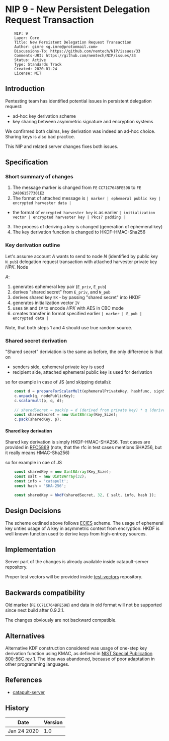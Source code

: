 # NIP 9 - New Persistent Delegation Request Transaction

```
    NIP: 9
    Layer: Core
    Title: New Persistent Delegation Request Transaction
    Author: gimre <g.imre@protonmail.com>
    Discussions-To: https://github.com/nemtech/NIP/issues/33
    Comments-URI: https://github.com/nemtech/NIP/issues/33
    Status: Active
    Type: Standards Track
    Created: 2020-01-24
    License: MIT
```

## Introduction

Pentesting team has identified potential issues in persistent delegation request:
 * ad-hoc key derivation scheme
 * key sharing between asymmetric signature and encryption systems

We confirmed both claims, key derivation was indeed an ad-hoc choice.
Sharing keys is also bad practice.

This NIP and related server changes fixes both issues.

## Specification

### Short summary of changes

1. The message marker is changed from `FE` `CC71C764BFE598` to `FE` `2A8061577301E2`
2. The format of attached message is `| marker | ephemeral public key | encrypted harvester data |`
  * the format of `encrypted harvester key` is as earlier `| initialization vector | encrypted harvester key | Pkcs7 padding |`
3. The process of deriving a key is changed (generation of ephemeral key)
4. The key derivation function is changed to HKDF-HMAC-Sha256

### Key derivation outline

Let's assume account _A_ wants to send to node _N_ (identified by public key `N_pub`) delegation request transaction with attached harvester private key _HPK_.
Node 

_A_:
1. generates ephemeral key pair (`E_priv`, `E_pub`)
2. derives "shared secret" from `E_priv`, and `N_pub`
3. derives shared key `SK` - by passing "shared secret" into HKDF
4. generates initialization vector `IV`
5. uses `SK` and `IV` to encode _HPK_ with AES in CBC mode
6. creates transfer in format specified earlier `| marker | E_pub | encrypted data |`

Note, that both steps 1 and 4 should use true random source.

### Shared secret derivation

"Shared secret" deriviation is the same as before, the only difference is that on
 * senders side, ephemeral private key is used
 * recipient side, attached ephemeral public key is used for derivation

so for example in case of JS (and skipping details):
```js
	const d = prepareForScalarMult(ephemeralPrivateKey, hashfunc, signSchema);
	c.unpack(q, nodePublicKey);
	c.scalarmult(p, q, d);
	
	// sharedSecret = pack(p = d (derived from private key) * q (derived from public key))
	const sharedSecret = new Uint8Array(Key_Size);
	c.pack(sharedKey, p);
```

#### Shared key derivation

Shared key derivation is simply HKDF-HMAC-SHA256.
Test cases are provided in [RFC5869](https://tools.ietf.org/html/rfc5869)
(note, that the rfc in test cases mentions SHA256, but it really means HMAC-Sha256)

so for example in cae of JS
```js
	const sharedKey = new Uint8Array(Key_Size);
	const salt = new Uint8Array(32);
	const info = 'catapult';
	const hash = 'SHA-256';

	const sharedKey = hkdf(sharedSecret, 32, { salt, info, hash });
```

## Design Decisions

The scheme outlined above follows [ECIES](https://en.wikipedia.org/wiki/Integrated_Encryption_Scheme) scheme.
The usage of ephemeral key unties usage of _A_ key in asymmetric context from encryption.
HKDF is well known function used to derive keys from high-entropy sources.

## Implementation

Server part of the changes is already available inside catapult-server repository.

Proper test vectors will be provided inside [test-vectors](https://github.com/nemtech/test-vectors) repository.


## Backwards compatibility

Old marker (`FE` `CC71C764BFE598`) and data in old format will not be supported since next build after 0.9.2.1.

The changes obviously are not backward compatible.

## Alternatives

Alternative KDF construction considered was usage of one-step key derivation function using KMAC, as defined in
[NIST Special Publication 800-56C rev 1](https://nvlpubs.nist.gov/nistpubs/SpecialPublications/NIST.SP.800-56Cr1.pdf).
The idea was abandoned, because of poor adaptation in other programming languages.


## References

* [catapult-server](https://github.com/nemtech/catapult-server/)

## History

| **Date**      | **Version**   |
| ------------- | ------------- |
| Jan 24 2020   | 1.0           |

